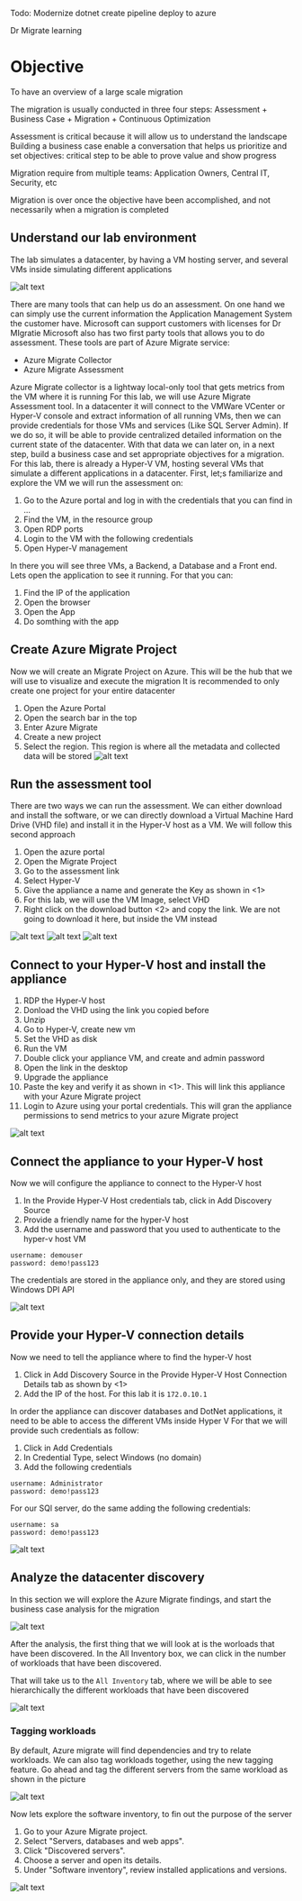 Todo:
Modernize dotnet
create pipeline
deploy to azure

Dr Migrate learning

# Objective
To have an overview of a large scale migration

The migration is usually conducted in three four steps:
Assessment + Business Case + Migration + Continuous Optimization

Assessment is critical because it will allow us to understand the landscape
Building a business case enable a conversation that helps us prioritize and set objectives: critical step to be able to prove value and show progress

Migration require from multiple teams: Application Owners, Central IT, Security, etc

Migration is over once the objective have been accomplished, and not necessarily when a migration is completed

## Understand our lab environment
The lab simulates a datacenter, by having a VM hosting server, and several VMs inside simulating different applications

![alt text](media/00.png)

There are many tools that can help us do an assessment. 
On one hand we can simply use the current information the Application Management System the customer have.
Microsoft can support customers with licenses for Dr MIgratie
Microsoft also has two first party tools that allows you to do assessment. These tools are part of Azure Migrate service:
- Azure Migrate Collector
- Azure Migrate Assessment

Azure Migrate collector is a lightway local-only tool that gets metrics from the VM where it is running
For this lab, we will use Azure Migrate Assessment tool. 
In a datacenter it will connect to the VMWare VCenter or Hyper-V console and extract information of all running VMs, then we can provide credentials for those VMs and services (Like SQL Server Admin). If we do so, it will be able to provide centralized detailed information on the current state of the datacenter.
With that data we can later on, in a next step, build a business case and set appropriate objectives for a migration.
For this lab, there is already a Hyper-V VM, hosting several VMs that simulate a different applications in a datacenter.
First, let;s familiarize and explore the VM we will run the assessment on:
1. Go to the Azure portal and log in with the credentials that you can find in ...
1. Find the VM, in the resource group
1. Open RDP ports
1. Login to the VM with the following credentials
1. Open Hyper-V management

In there you will see three VMs, a Backend, a Database and a Front end.
Lets open the application to see it running. For that you can:
1. Find the IP of the application
1. Open the browser
1. Open the App
1. Do somthing with the app

## Create Azure Migrate Project
Now we will create an Migrate Project on Azure. This will be the hub that we will use to visualize and execute the migration
It is recommended to only create one project for your entire datacenter
1. Open the Azure Portal
1. Open the search bar in the top
1. Enter Azure Migrate
1. Create a new project
1. Select the region. This region is where all the metadata and collected data will be stored
![alt text](media/02.png)


## Run the assessment tool
There are two ways we can run the assessment. We can either download and install the software, or we can directly download a Virtual Machine Hard Drive (VHD file) and install it in the Hyper-V host as a VM. We will follow this second approach
1. Open the azure portal
1. Open the Migrate Project
1. Go to the assessment link
1. Select Hyper-V
1. Give the appliance a name and generate the Key as shown in <1>
1. For this lab, we will use the VM Image, select VHD
1. Right click on the download button <2> and copy the link. We are not going to download it here, but inside the VM instead


![alt text](media/01.png)
![alt text](media/03.png)
![alt text](media/04.png)

## Connect to your Hyper-V host and install the appliance
1. RDP the Hyper-V host
1. Donload the VHD using the link you copied before
1. Unzip
1. Go to Hyper-V, create new vm
1. Set the VHD as disk
1. Run the VM
1. Double click your appliance VM, and create and admin password
1. Open the link in the desktop
1. Upgrade the appliance
1. Paste the key and verify it as shown in <1>. This will link this appliance with your Azure Migrate project
1. Login to Azure using your portal credentials. This will gran the appliance permissions to send metrics to your azure Migrate project

![alt text](media/05.png)

## Connect the appliance to your Hyper-V host
Now we will configure the appliance to connect to the Hyper-V host
1. In the Provide Hyper-V Host credentials tab, click in Add Discovery Source
1. Provide a friendly name for the hyper-V host
1. Add the username and password that you used to authenticate to the hyper-v host VM
```
username: demouser
password: demo!pass123
```

The credentials are stored in the appliance only, and they are stored using Windows DPI API


![alt text](media/06.png)

## Provide your Hyper-V connection details
Now we need to tell the appliance where to find the hyper-V host
1. Click in Add Discovery Source in the Provide Hyper-V Host Connection Details tab as shown by <1>
1. Add the IP of the host. For this lab it is `172.0.10.1`


In order the appliance can discover databases and DotNet applications, it need to be able to access the different VMs inside Hyper V
For that we will provide such credentials as follow:
1. Click in Add Credentials
1. In Credential Type, select Windows (no domain)
1. Add the following credentials

```
username: Administrator
password: demo!pass123
```

For our SQl server, do the same adding the following credentials:
```
username: sa
password: demo!pass123
```

![alt text](media/07.png)

## Analyze the datacenter discovery
In this section we will explore the Azure Migrate findings, and start the business case analysis for the migration

![alt text](media/08.png)

After the analysis, the first thing that we will look at is the worloads that have been discovered.
In the All Inventory box, we can click in the number of workloads that have been discovered.

That will take us to the `All Inventory` tab, where we will be able to see hierarchically the different workloads that have been discovered

![alt text](media/09.png)

### Tagging workloads

By default, Azure migrate will find dependencies and try to relate workloads.
We can also tag workloads together, using the new tagging feature.
Go ahead and tag the different servers from the same workload as shown in the picture

![alt text](media/10.png)

Now lets explore the software inventory, to fin out the purpose of the server

1. Go to your Azure Migrate project.
2. Select "Servers, databases and web apps".
3. Click "Discovered servers".
4. Choose a server and open its details.
5. Under "Software inventory", review installed applications and versions.

![alt text](media/11.png)